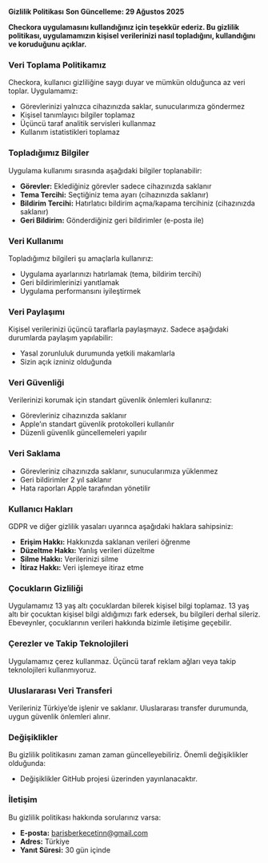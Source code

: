 **Gizlilik Politikası**
**Son Güncelleme: 29 Ağustos 2025**

**Checkora uygulamasını kullandığınız için teşekkür ederiz. Bu gizlilik politikası, uygulamamızın kişisel verilerinizi nasıl topladığını, kullandığını ve koruduğunu açıklar.**

### Veri Toplama Politikamız
Checkora, kullanıcı gizliliğine saygı duyar ve mümkün olduğunca az veri toplar. Uygulamamız:

* Görevlerinizi yalnızca cihazınızda saklar, sunucularımıza göndermez
* Kişisel tanımlayıcı bilgiler toplamaz
* Üçüncü taraf analitik servisleri kullanmaz
* Kullanım istatistikleri toplamaz

### Topladığımız Bilgiler
Uygulama kullanımı sırasında aşağıdaki bilgiler toplanabilir:

* **Görevler:** Eklediğiniz görevler sadece cihazınızda saklanır
* **Tema Tercihi:** Seçtiğiniz tema ayarı (cihazınızda saklanır)
* **Bildirim Tercihi:** Hatırlatıcı bildirim açma/kapama tercihiniz (cihazınızda saklanır)
* **Geri Bildirim:** Gönderdiğiniz geri bildirimler (e-posta ile)

### Veri Kullanımı
Topladığımız bilgileri şu amaçlarla kullanırız:

* Uygulama ayarlarınızı hatırlamak (tema, bildirim tercihi)
* Geri bildirimlerinizi yanıtlamak
* Uygulama performansını iyileştirmek

### Veri Paylaşımı
Kişisel verilerinizi üçüncü taraflarla paylaşmayız. Sadece aşağıdaki durumlarda paylaşım yapılabilir:

* Yasal zorunluluk durumunda yetkili makamlarla
* Sizin açık izniniz olduğunda

### Veri Güvenliği
Verilerinizi korumak için standart güvenlik önlemleri kullanırız:

* Görevleriniz cihazınızda saklanır
* Apple’ın standart güvenlik protokolleri kullanılır
* Düzenli güvenlik güncellemeleri yapılır

### Veri Saklama
* Görevleriniz cihazınızda saklanır, sunucularımıza yüklenmez
* Geri bildirimler 2 yıl saklanır
* Hata raporları Apple tarafından yönetilir

### Kullanıcı Hakları
GDPR ve diğer gizlilik yasaları uyarınca aşağıdaki haklara sahipsiniz:

* **Erişim Hakkı:** Hakkınızda saklanan verileri öğrenme
* **Düzeltme Hakkı:** Yanlış verileri düzeltme
* **Silme Hakkı:** Verilerinizi silme
* **İtiraz Hakkı:** Veri işlemeye itiraz etme

### Çocukların Gizliliği
Uygulamamız 13 yaş altı çocuklardan bilerek kişisel bilgi toplamaz. 13 yaş altı bir çocuktan kişisel bilgi aldığımızı fark edersek, bu bilgileri derhal sileriz. Ebeveynler, çocuklarının verileri hakkında bizimle iletişime geçebilir.

### Çerezler ve Takip Teknolojileri
Uygulamamız çerez kullanmaz. Üçüncü taraf reklam ağları veya takip teknolojileri kullanmıyoruz.

### Uluslararası Veri Transferi
Verileriniz Türkiye’de işlenir ve saklanır. Uluslararası transfer durumunda, uygun güvenlik önlemleri alınır.

### Değişiklikler
Bu gizlilik politikasını zaman zaman güncelleyebiliriz. Önemli değişiklikler olduğunda:

* Değişiklikler GitHub projesi üzerinden yayınlanacaktır.

### İletişim
Bu gizlilik politikası hakkında sorularınız varsa:

* **E-posta:** [barisberkecetinn@gmail.com](mailto:barisberkecetinn@gmail.com)
* **Adres:** Türkiye
* **Yanıt Süresi:** 30 gün içinde
